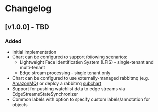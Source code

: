 # Changelog

## [v1.0.0] - TBD

### Added

- Initial implementation
- Chart can be configured to support following scenarios:
    - Lightweight Face Identification System (LFIS) - single-tenant and multi-tenant
    - Edge stream processing - single tenant only
- Chart can be configured to use externally-managed rabbitmq (e.g. [AmazonMQ](https://aws.amazon.com/amazon-mq/)) or deploy a rabbitmq [subchart](https://github.com/bitnami/charts/tree/main/bitnami/rabbitmq)
- Support for pushing watchlist data to edge streams via EdgeStreamsStateSynchronizer
- Common labels with option to specify custom labels/annotation for objects
